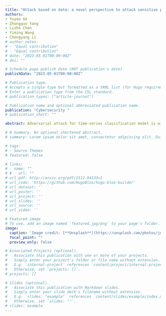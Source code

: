 ```yaml
---
title: "Attack based on data: a novel perspective to attack sensitive points directly"
authors:
- Yuyao Ge
- Zhongguo Yang
- Lizhe Chen
- Yiming Wang
- Chengyang Li
# author_notes:
# - "Equal contribution"
# - "Equal contribution"
# date: "2023-05-01T00:00:00Z"
# doi: ""

# Schedule page publish date (NOT publication's date).
publishDate: "2023-05-01T00:00:00Z"

# Publication type.
# Accepts a single type but formatted as a YAML list (for Hugo requirements).
# Enter a publication type from the CSL standard.
# publication_types: ["article-journal"]

# Publication name and optional abbreviated publication name.
publication: "Cybersecurity "
# publication_short: ""

abstract: Adversarial attack for time-series classification model is widely explored and many attack methods are proposed. But there is not a method of attack based on the data itself. In this paper, we innovatively proposed a black-box sparse attack method based on data location. Our method directly attack the sensitive points in the time-series data according to statistical features extract from the dataset. At first, we have validated the transferability of sensitive points among DNNs with different structures. Secondly, we use the statistical features extract from the dataset and the sensitive rate of each point as the training set to train the predictive model. Then, predicting the sensitive rate of test set by predictive model. Finally, perturbing according to the sensitive rate. The attack is limited by constraining the L0 norm to achieve one-point attack. We conduct experiments on several datasets to validate the effectiveness of this method.

# # Summary. An optional shortened abstract.
# summary: Lorem ipsum dolor sit amet, consectetur adipiscing elit. Duis posuere tellus ac convallis placerat. Proin tincidunt magna sed ex sollicitudin condimentum.

# tags:
# - Source Themes
# featured: false

# links:
# - name: ""
# #   url: ""
# url_pdf: http://arxiv.org/pdf/1512.04133v1
# url_code: 'https://github.com/HugoBlox/hugo-blox-builder'
# url_dataset: ''
# url_poster: ''
# url_project: ''
# url_slides: ''
# url_source: ''
# url_video: ''

# Featured image
# To use, add an image named `featured.jpg/png` to your page's folder. 
image:
  caption: 'Image credit: [**Unsplash**](https://unsplash.com/photos/jdD8gXaTZsc)'
  focal_point: ""
  preview_only: false

# Associated Projects (optional).
#   Associate this publication with one or more of your projects.
#   Simply enter your project's folder or file name without extension.
#   E.g. `internal-project` references `content/project/internal-project/index.md`.
#   Otherwise, set `projects: []`.
# projects: []

# Slides (optional).
#   Associate this publication with Markdown slides.
#   Simply enter your slide deck's filename without extension.
#   E.g. `slides: "example"` references `content/slides/example/index.md`.
#   Otherwise, set `slides: ""`.
# slides: example
---
```

<!-- 
{{% callout note %}}
Click the *Cite* button above to demo the feature to enable visitors to import publication metadata into their reference management software.
{{% /callout %}}

{{% callout note %}}
Create your slides in Markdown - click the *Slides* button to check out the example.
{{% /callout %}}

Add the publication's **full text** or **supplementary notes** here. You can use rich formatting such as including [code, math, and images](https://docs.hugoblox.com/content/writing-markdown-latex/). -->
